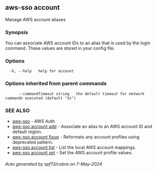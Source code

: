 ## aws-sso account

Manage AWS account aliases

### Synopsis

You can associate AWS account IDs to an alias that is
used by the login command. These values are stored
in your config file.

### Options

```
  -h, --help   help for account
```

### Options inherited from parent commands

```
      --commandTimeout string   the default timeout for network commands executed (default "3s")
```

### SEE ALSO

* [aws-sso](aws-sso.md)	 - AWS Auth
* [aws-sso account add](aws-sso_account_add.md)	 - Associate an alias to an AWS account ID and default region.
* [aws-sso account fixup](aws-sso_account_fixup.md)	 - Reformats any account profiles using deprecated pattern.
* [aws-sso account list](aws-sso_account_list.md)	 - List the local AWS account mappings.
* [aws-sso account set](aws-sso_account_set.md)	 - Set the AWS account profile values.

###### Auto generated by spf13/cobra on 7-May-2024

